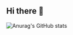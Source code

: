 ## Hi there 👋

![Anurag's GitHub stats](https://github-readme-stats.vercel.app/api?username=LEEJUNSU11&show_icons=true&theme=radical)

<!--
**LEEJUNSU11/LEEJUNSU11** is a ✨ _special_ ✨ repository because its `README.md` (this file) appears on your GitHub profile.

Here are some ideas to get you started:

- 🔭 I’m currently working on ...
- 🌱 I’m currently learning ...
- 👯 I’m looking to collaborate on ...
- 🤔 I’m looking for help with ...
- 💬 Ask me about ...
- 📫 How to reach me: ...
- 😄 Pronouns: ...
- ⚡ Fun fact: ...
-->
